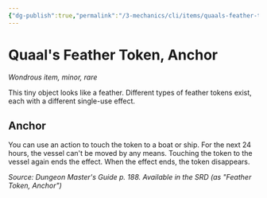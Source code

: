 ```yaml
---
{"dg-publish":true,"permalink":"/3-mechanics/cli/items/quaals-feather-token-anchor/","tags":["ttrpg-cli/compendium/src/5e/dmg","ttrpg-cli/item/rarity/rare","ttrpg-cli/item/tier/minor"]}
---
```


# Quaal's Feather Token, Anchor
*Wondrous item, minor, rare*  



This tiny object looks like a feather. Different types of feather tokens exist, each with a different single-use effect.

## Anchor

You can use an action to touch the token to a boat or ship. For the next 24 hours, the vessel can't be moved by any means. Touching the token to the vessel again ends the effect. When the effect ends, the token disappears.

*Source: Dungeon Master's Guide p. 188. Available in the <span title='Systems Reference Document (5.1)'>SRD</span> (as "Feather Token, Anchor")*